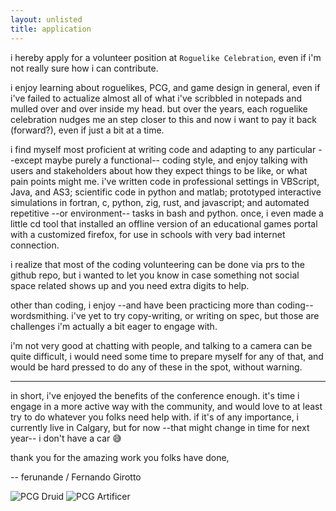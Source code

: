 ```yaml
---
layout: unlisted
title: application
---
```


i hereby apply for a volunteer position at `Roguelike Celebration`,
even if i'm not really sure how i can contribute.

i enjoy learning about roguelikes, PCG, and game design in general,
even if i've failed to actualize almost all of what i've scribbled in notepads and mulled over and over inside my head.
but over the years, each roguelike celebration nudges me an step closer to this and now i want to pay it back (forward?), 
even if just a bit at a time.

i find myself most proficient at writing code and adapting to any particular --except maybe purely a functional-- coding style,
and enjoy talking with users and stakeholders about how they expect things to be like, or what pain points might me.
i've written code in professional settings in VBScript, Java, and AS3; scientific code in python and matlab; prototyped interactive simulations in fortran, c, python, zig, rust, and javascript; and automated repetitive --or environment-- tasks in bash and python.
once, i even made a little cd tool that installed an offline version of an educational games portal with a customized firefox, for use in schools with very bad internet connection.

i realize that most of the coding volunteering can be done via prs to the github repo, but i wanted to let you know in case something not social space related shows up and you need extra digits to help.

other than coding, i enjoy --and have been practicing more than coding-- wordsmithing.
i've yet to try copy-writing, or writing on spec, but those are challenges i'm actually a bit eager to engage with.

i'm not very good at chatting with people, and talking to a camera can be quite difficult, i would need some time to prepare myself for any of that, and would be hard pressed to do any of these in the spot, without warning.

----

in short, i've enjoyed the benefits of the conference enough.
it's time i engage in a more active way with the community, and would love to at least try to do whatever you folks need help with.
if it's of any importance, i currently live in Calgary, but for now --that might change in time for next year-- i don't have a car 😅

thank you for the amazing work you folks have done,

-- ferunande / Fernando Girotto

![PCG Druid](/assets/procgen_druid.png)
![PCG Artificer](/assets/procgen_artificer.png)
